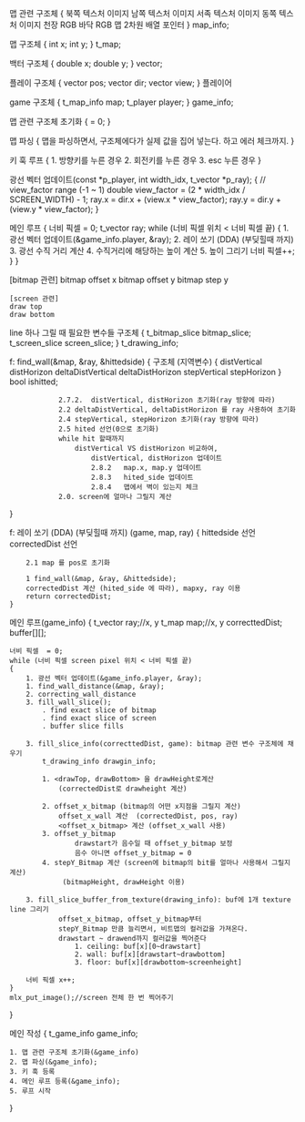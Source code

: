 
맵 관련 구조체
{
	북쪽 텍스처 이미지
	남쪽 텍스처 이미지
	서족 텍스처	이미지
	동쪽 텍스처 이미지
	천장 RGB
	바닥 RGB
	맵 2차원 배열 포인터
} map_info;


맵 구조체
{
	int	x;
	int	y;
} t_map;

백터 구조체
{
	double x;
	double y;
} vector;

플레이 구조체
{
	vector pos;
	vector dir;
	vector view;
} 플레이어


game 구조체
{
	t_map_info	map;
	t_player	player;
} game_info;



맵 관련 구조체 초기화
{
	= 0;
}

맵 파싱
{
	맵을 파싱하면서, 구조체에다가 실제 값을 집어 넣는다.
	하고 에러 체크까지.
}

키 훅 루프
{
	1. 방향키를 누른 경우
	2. 회전키를 누른 경우
	3. esc 누른 경우
}

광선 벡터 업데이트(const *p_player, int width_idx, t_vector *p_ray);
{
	// view_factor range (-1 ~ 1)
	double view_factor = (2 * width_idx / SCREEN_WIDTH) - 1;
	ray.x = dir.x + (view.x * view_factor);
	ray.y = dir.y + (view.y * view_factor);
}

메인 루프
{
	너비 픽셀  = 0;
	t_vector	ray;
	while (너비 픽셀 위치 < 너비 픽셀 끝)
	{
		1. 광선 벡터 업데이트(&game_info.player, &ray);
		2. 레이 쏘기 (DDA) (부딪힐때 까지)
		3. 광선 수직 거리 계산
		4. 수직거리에 해당하는 높이 계산
		5. 높이 그리기
		너비 픽셀++;
	}
}



[bitmap 관련]
	bitmap offset x
	bitmap offset y
	bitmap step y


	[screen 관련]
	draw top
	draw bottom
	
	
line 하나 그릴 때 필요한 변수들 구조체
{
	t_bitmap_slice bitmap_slice;
	t_screen_slice screen_slice;
} t_drawing_info;



f: find_wall(&map, &ray, &hittedside)
{
					구조체 (지역변수) {
							distVertical
							distHorizon
							deltaDistVertical
							deltaDistHorizon
							stepVertical
							stepHorizon
					}
				bool ishitted;

				2.7.2.	distVertical, distHorizon 초기화(ray 방향에 따라)
				2.2 deltaDistVertical, deltaDistHorizon 를 ray 사용하여 초기화
				2.4	stepVertical, stepHorizon 초기화(ray 방향에 따라)
				2.5 hited 선언(0으로 초기화)
				while hit 할때까지
					distVertical VS distHorizon 비교하여, 
						distVertical, distHorizon 업데이트
						2.8.2	map.x, map.y 업데이트	
						2.8.3	hited_side 업데이트
						2.8.4	맵에서 벽이 있는지 체크
				2.0. screen에 얼마나 그릴지 계산
}


f: 레이 쏘기 (DDA) (부딪힐때 까지) (game, map, ray)
{
		hittedside 선언
		correctedDist 선언

		2.1 map 를 pos로 초기화  

		1 find_wall(&map, &ray, &hittedside);
		correctedDist 계산 (hited_side 에 따라), mapxy, ray 이용
		return correctedDist;
	}


메인 루프(game_info)
{
	t_vector	ray;//x, y
	t_map		map;//x, y
	correcttedDist;
	buffer[][];

	너비 픽셀  = 0;
	while (너비 픽셀 screen pixel 위치 < 너비 픽셀 끝)
	{
		1. 광선 벡터 업데이트(&game_info.player, &ray);
		1. find_wall_distance(&map, &ray);
		2. correcting_wall_distance
		3. fill_wall_slice();
			. find exact slice of bitmap
			. find exact slice of screen
			. buffer slice fills

		3. fill_slice_info(correcttedDist, game): bitmap 관련 변수 구조체에 채우기
			t_drawing_info drawgin_info;

			1. <drawTop, drawBottom> 을 drawHeight로계산
				(correctedDist로 drawheight 계산)	
				
			2. offset_x_bitmap (bitmap의 어떤 x지점을 그릴지 계산)
				offset_x_wall 계산  (correctedDist, pos, ray)
				<offset_x_bitmap> 계산 (offset_x_wall 사용)
			3. offset_y_bitmap 
					drawstart가 음수일 때 offset_y_bitmap 보정
					음수 아니면 offset_y_bitmap = 0
			4. stepY_Bitmap 계산 (screen에 bitmap의 bit를 얼마나 사용해서 그릴지 계산)
				 (bitmapHeight, drawHeight 이용)

		3. fill_slice_buffer_from_texture(drawing_info): buf에 1개 texture line 그리기
				offset_x_bitmap, offset_y_bitmap부터
				stepY_Bitmap 만큼 늘리면서, 비트맵의 컬러값을 가져온다.
				drawstart ~ drawend까지 컬러값을 찍어준다
					1. ceiling: buf[x][0~drawstart]
					2. wall: buf[x][drawstart~drawbottom]
					3. floor: buf[x][drawbottom~screenheight]
	
		너비 픽셀 x++;
	}
	mlx_put_image();//screen 전체 한 번 찍어주기
} 



메인 작성
{
	t_game_info game_info;

	1. 맵 관련 구조체 초기화(&game_info)
	2. 맵 파싱(&game_info);
	3. 키 훅 등록
	4. 메인 루프 등록(&game_info);
	5. 루프 시작
}
